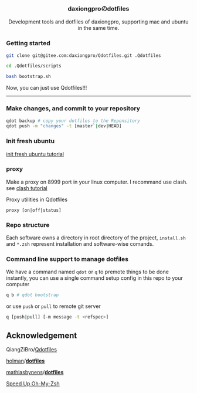 <p align="center">
  <h3 align="center">daxiongproのdotfiles</h3>
  <p align="center">
   Development tools and dotfiles of daxiongpro, supporting mac and ubuntu in the same time.
  </br>
    <!-- a href="README_zh.md">ZH</a>|<a href="README.md">EN</a -->
  </p>
</p>

### Getting started

```bash
git clone git@gitee.com:daxiongpro/Qdotfiles.git .Qdotfiles

cd .Qdotfiles/scripts

bash bootstrap.sh
```

Now, you can just use Qdotfiles!!!

---

### Make changes, and commit to your repository

```bash
qdot backup # copy your dotfiles to the Reponsitory
qdot push -m "changes" -t [master`|dev|HEAD]
```

### Init fresh ubuntu

[init fresh ubuntu tutorial](docs/init_fresh_ubuntu.md)

### proxy

Make a proxy on 8999 port in your linux computer. I recommand use clash. see [clash tutorial](docs/clash.md)

Proxy utilities in Qdotfiles

`proxy [on|off|status]`

### Repo structure

Each software owns a directory in root directory of the project, `install.sh` and `*.zsh` represent installation and software-wise comands.

### Command line support to manage dotfiles

We have a command named `qdot` or `q` to premote things to be done instantly, you can use a single command setup config in this repo to your computer

```bash
q b # qdot bootstrap
```

or use  `push`  or  `pull`  to remote git server

```bash
q [push|pull] [-m message -t <refspec>]
```

## Acknowledgement

QiangZiBro/[Qdotfiles](https://github.com/QiangZiBro/Qdotfiles)

[holman](https://github.com/holman)/**[dotfiles](https://github.com/holman/dotfiles)**

[mathiasbynens](https://github.com/mathiasbynens)/**[dotfiles](https://github.com/mathiasbynens/dotfiles)**

[Speed Up Oh-My-Zsh](https://bennycwong.github.io/post/speeding-up-oh-my-zsh/)
